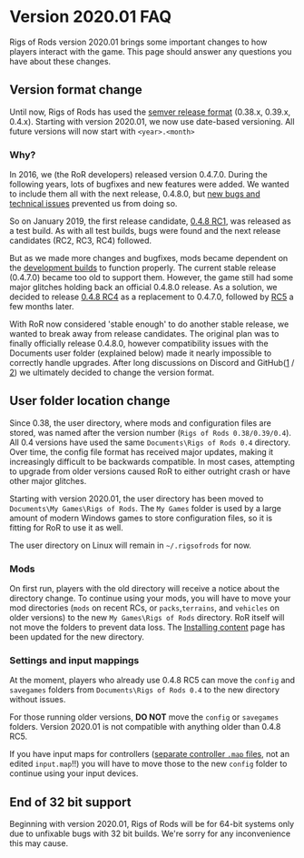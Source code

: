 Version 2020.01 FAQ
============



Rigs of Rods version 2020.01 brings some important changes to how players interact with the game. This page should answer any questions you have about these changes.

## Version format change

Until now, Rigs of Rods has used the [semver release format](https://semver.org/) (0.38.x, 0.39.x, 0.4.x). 
Starting with version 2020.01, we now use date-based versioning.  All future versions will now start with `<year>.<month>`

### Why?

In 2016, we (the RoR developers) released version 0.4.7.0. During the following years, lots of bugfixes and new features were added. We wanted to include them all with the next release, 0.4.8.0, but [new bugs and technical issues](https://forum.rigsofrods.org/threads/developer-suffering-a-release-block.147/) prevented us from doing so. 

So on January 2019, the first release candidate, [0.4.8 RC1](https://forum.rigsofrods.org/threads/test-build-version-0-4-8-rc1.939/), was released as a test build. As with all test builds, bugs were found and the next release candidates (RC2, RC3, RC4) followed.

But as we made more changes and bugfixes, mods became dependent on the [development builds](https://forum.rigsofrods.org/threads/ror-development-builds-for-0-4-8-for-windows-and-linux.696/) to function properly. The current stable release (0.4.7.0) became too old to support them. However, the game still had some major glitches holding back an official 0.4.8.0 release. As a solution, we decided to release [0.4.8 RC4](https://forum.rigsofrods.org/threads/updated-installer-end-of-support-for-0-4-7-0.1613/) as a replacement to 0.4.7.0, followed by [RC5](https://forum.rigsofrods.org/threads/test-build-version-0-4-8-rc5.1900/) a few months later.

With RoR now considered 'stable enough' to do another stable release, we wanted to break away from release candidates. The original plan was to finally officially release 0.4.8.0, however compatibility issues with the Documents user folder (explained below) made it nearly impossible to correctly handle upgrades. After long discussions on Discord and GitHub([1](https://github.com/RigsOfRods/rigs-of-rods/issues/2415) / [2](https://github.com/RigsOfRods/rigs-of-rods/pull/2422)) we ultimately decided to change the version format.

## User folder location change 

Since 0.38, the user directory, where mods and configuration files are stored, was named after the version number (`Rigs of Rods 0.38/0.39/0.4`). All 0.4 versions have used the same `Documents\Rigs of Rods 0.4` directory. Over time, the config file format has received major updates, making it increasingly difficult to be backwards compatible. In most cases, attempting to upgrade from older versions caused RoR to either outright crash or have other major glitches.

Starting with version 2020.01, the user directory has been moved to `Documents\My Games\Rigs of Rods`. The `My Games` folder is used by a large amount of modern Windows games to store configuration files, so it is fitting for RoR to use it as well. 

The user directory on Linux will remain in `~/.rigsofrods` for now.

### Mods

On first run, players with the old directory will receive a notice about the directory change. To continue using your mods, you will have to move your mod directories (`mods` on recent RCs, or `packs`,`terrains`, and `vehicles` on older versions) to the new `My Games\Rigs of Rods` directory. RoR itself will not move the folders to prevent data loss. The [Installing content](installing-content.md) page has been updated for the new directory. 

### Settings and input mappings

At the moment, players who already use 0.4.8 RC5 can move the `config` and `savegames` folders from `Documents\Rigs of Rods 0.4` to the new directory without issues. 

For those running older versions, **DO NOT** move the `config` or `savegames` folders. Version 2020.01 is not compatible with anything older than 0.4.8 RC5.

If you have input maps for controllers ([separate controller `.map` files](../images/controller-inputmaps.png), not an edited `input.map`!!) you will have to move those to the new `config` folder to continue using your input devices.

## End of 32 bit support 

Beginning with version 2020.01, Rigs of Rods will be for 64-bit systems only due to unfixable bugs with 32 bit builds. We're sorry for any inconvenience this may cause.
